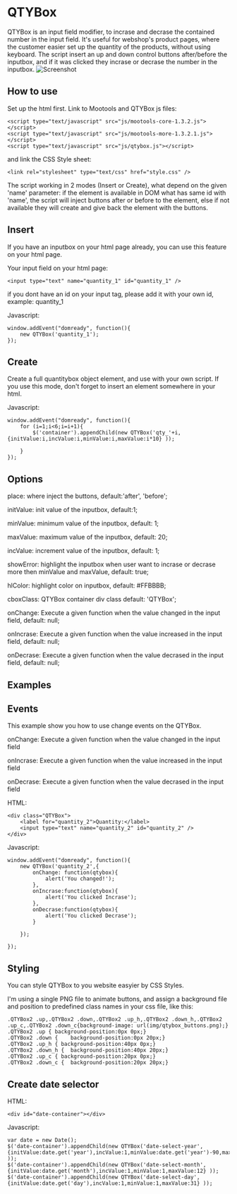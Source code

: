 QTYBox
===========

QTYBox is an input field modifier, to incrase and decrase the contained number in the input field. It's useful for webshop's product pages, where the customer easier set up the quantity of the products, without using keyboard. The script insert an up and down control buttons after/before the inputbox, and if it was clicked they incrase or decrase the number in the inputbox.
![Screenshot](http://img641.imageshack.us/img641/3990/screenshot1fl.jpg)

How to use
----------

Set up the html first. Link to Mootools and QTYBox js files:

	<script type="text/javascript" src="js/mootools-core-1.3.2.js"></script>
	<script type="text/javascript" src="js/mootools-more-1.3.2.1.js"></script>
	<script type="text/javascript" src="js/qtybox.js"></script>

and link the CSS Style sheet:

	<link rel="stylesheet" type="text/css" href="style.css" />

The script working in 2 modes (Insert or Create), what depend on the given 'name' parameter: if the element is available in DOM what has same id with 'name', the script will inject buttons after or before to the element, else if not available they will create and give back the element with the buttons.

Insert 
----------

If you have an inputbox on your html page already, you can use this feature on your html page.

Your input field on your html page:

	<input type="text" name="quantity_1" id="quantity_1" />

if you dont have an id on your input tag, please add it with your own id, example: quantity_1


Javascript:

	window.addEvent("domready", function(){ 
		new QTYBox('quantity_1');
	});


Create 
----------

Create a full quantitybox object element, and use with your own script. If you use this mode, don't forget to insert an element somewhere in your html.

Javascript:
	
	window.addEvent("domready", function(){ 
		for (i=1;i<6;i=i+1){
			$('container').appendChild(new QTYBox('qty_'+i,{initValue:i,incValue:i,minValue:i,maxValue:i*10} )); 

		}
	});

Options 
----------

place: where inject the buttons, default:'after', 'before';

initValue: init value of the inputbox, default:1;

minValue: minimum value of the inputbox, default: 1;

maxValue: maximum value of the inputbox, default: 20;

incValue: increment value of the inputbox, default: 1;

showError: highlight the inputbox when user want to incrase or decrase more then minValue and maxValue, default: true;

hlColor: highlight color on inputbox, default: #FFBBBB;

cboxClass: QTYBox container div class default: 'QTYBox';

onChange: Execute a given function when the value changed in the input field, default: null;

onIncrase: Execute a given function when the value increased in the input field, default: null;

onDecrase: Execute a given function when the value decrased in the input field, default: null;



Examples
----------

Events
----------

This example show you how to use change events on the QTYBox. 

onChange: Execute a given function when the value changed in the input field

onIncrase: Execute a given function when the value increased in the input field

onDecrase: Execute a given function when the value decrased in the input field



HTML:

	<div class="QTYBox">
		<label for="quantity_2">Quantity:</label>
		<input type="text" name="quantity_2" id="quantity_2" />
	</div>

Javascript:

	window.addEvent("domready", function(){ 
		new QTYBox('quantity_2',{
			onChange: function(qtybox){
				alert('You changed!');
			},
			onIncrase:function(qtybox){
				alert('You clicked Incrase');
			},
			onDecrase:function(qtybox){
				alert('You clicked Decrase');
			} 

		});

	});


Styling
----------

You can style QTYBox to you website easyier by CSS Styles.

I'm using a single PNG file to animate buttons, and assign a background file and position to predefined class names in your css file, like this:

	.QTYBox2 .up,.QTYBox2 .down,.QTYBox2 .up_h,.QTYBox2 .down_h,.QTYBox2 .up_c,.QTYBox2 .down_c{background-image: url(img/qtybox_buttons.png);}
	.QTYBox2 .up { background-position:0px 0px;}
	.QTYBox2 .down {	background-position:0px 20px;}
	.QTYBox2 .up_h { background-position:40px 0px;}
	.QTYBox2 .down_h {	background-position:40px 20px;}
	.QTYBox2 .up_c { background-position:20px 0px;}
	.QTYBox2 .down_c {	background-position:20px 20px;}


Create date selector
----------

HTML:

	<div id="date-container"></div>

Javascript:

	var date = new Date();
	$('date-container').appendChild(new QTYBox('date-select-year',{initValue:date.get('year'),incValue:1,minValue:date.get('year')-90,maxValue:date.get('year')} ));
	$('date-container').appendChild(new QTYBox('date-select-month',{initValue:date.get('month'),incValue:1,minValue:1,maxValue:12} ));
	$('date-container').appendChild(new QTYBox('date-select-day',{initValue:date.get('day'),incValue:1,minValue:1,maxValue:31} ));


